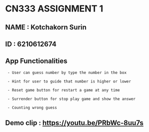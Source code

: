 # CN333 ASSIGNMENT 1

## NAME : Kotchakorn Surin

## ID : 6210612674

## App Functionalities

     - User can guess number by type the number in the box
     
     - Hint for user to guide that number is higher or lower
    
     - Reset game button for restart a game at any time
     
     - Surrender button for stop play game and show the answer
    
     - Counting wrong guess
    
## Demo clip : https://youtu.be/PRbWc-8uu7s
